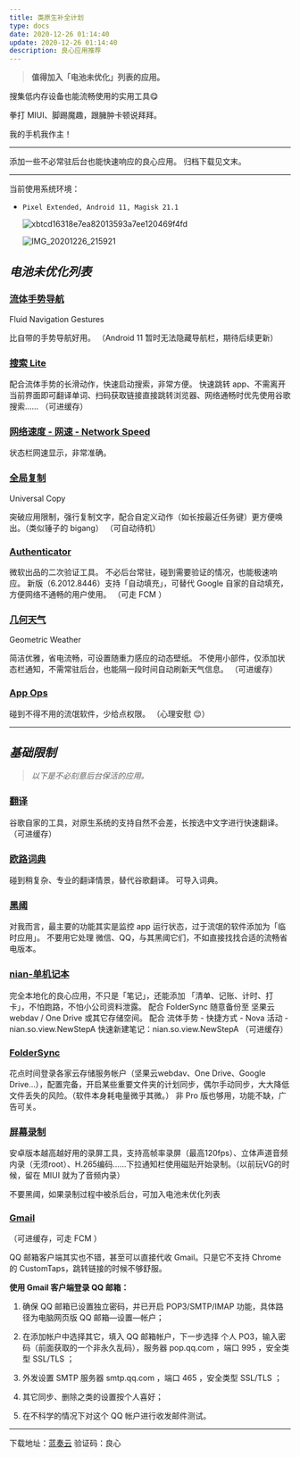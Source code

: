```yaml
---
title: 类原生补全计划
type: docs
date: 2020-12-26 01:14:40
update: 2020-12-26 01:14:40
description: 良心应用推荐
---
```


> **值得加入「电池未优化」列表的应用。**

搜集低内存设备也能流畅使用的实用工具😋

拳打 MIUI、脚踢魔趣，跟臃肿卡顿说拜拜。

我的手机我作主！

---

添加一些不必常驻后台也能快速响应的良心应用。
归档下载见文末。

---

当前使用系统环境：
- `Pixel Extended, Android 11, Magisk 21.1`

  ![xbtcd16318e7ea82013593a7ee120469f4fd](https://cdn.jsdelivr.net/gh/forliuyifei/img@mater/img/Cover/1608918577383.jpg)

  ![IMG_20201226_215921](https://cdn.jsdelivr.net/gh/forliuyifei/img@mater/img/2020/12/1608991188961.webp)

## *电池未优化列表*
### [流体手势导航](https://play.google.com/store/apps/details?id=com.fb.fluid)
Fluid Navigation Gestures

比自带的手势导航好用。
（Android 11 暂时无法隐藏导航栏，期待后续更新）

### [搜索 Lite](https://www.coolapk.com/apk/com.orekie.search)
配合流体手势的长滑动作，快速启动搜索，非常方便。
快速跳转 app、不需离开当前界面即可翻译单词、扫码获取链接直接跳转浏览器、网络通畅时优先使用谷歌搜索……
（可进缓存）

### [网络速度 - 网速 - Network Speed](https://www.coolapk.com/apk/com.evozi.network)
状态栏网速显示，非常准确。

### [全局复制](https://play.google.com/store/apps/details?id=com.camel.corp.universalcopy)
Universal Copy

突破应用限制，强行复制文字，配合自定义动作（如长按最近任务键）更方便唤出。（类似锤子的 bigang）
（可自动待机）

### [Authenticator](https://www.coolapk.com/apk/com.azure.authenticator)
微软出品的二次验证工具。
不必后台常驻，碰到需要验证的情况，也能极速响应。
新版（6.2012.8446）支持「自动填充」，可替代 Google 自家的自动填充，方便网络不通畅的用户使用。
（可走 FCM ）

### [几何天气](https://www.coolapk.com/apk/wangdaye.com.geometricweather)
Geometric Weather

简洁优雅，省电流畅，可设置随重力感应的动态壁纸。
不使用小部件，仅添加状态栏通知，不需常驻后台，也能隔一段时间自动刷新天气信息。
（可进缓存）

### [App Ops](https://www.coolapk.com/apk/rikka.appops)
碰到不得不用的流氓软件，少给点权限。
（心理安慰 😌）

---

## *基础限制*
> *以下是不必刻意后台保活的应用。*

### [翻译](https://www.coolapk.com/apk/com.google.android.apps.translate)
谷歌自家的工具，对原生系统的支持自然不会差，长按选中文字进行快速翻译。
（可进缓存）

### [欧路词典](https://www.coolapk.com/apk/com.qianyan.eudic)
碰到稍复杂、专业的翻译情景，替代谷歌翻译。
可导入词典。

### [黑阈](https://jianyu.io/)
对我而言，最主要的功能其实是监控 app 运行状态，过于流氓的软件添加为「临时应用」。
不要用它处理 微信、QQ，与其黑阈它们，不如直接找找合适的流畅省电版本。



### [nian-单机记本](https://www.coolapk.com/apk/sa.nian.so)
完全本地化的良心应用，不只是「笔记」，还能添加 「清单、记账、计时、打卡」，不怕跑路，不怕小公司资料泄露。
配合 FolderSync 随意备份至 坚果云 webdav / One Drive 或其它存储空间。
配合 流体手势 - 快捷方式 - Nova 活动 - nian.so.view.NewStepA
快速新建笔记：nian.so.view.NewStepA
（可进缓存）

### [FolderSync](https://play.google.com/store/apps/details?id=dk.tacit.android.foldersync.lite)
花点时间登录各家云存储服务帐户（坚果云webdav、One Drive、Google Drive…），配置完备，开启某些重要文件夹的计划同步，偶尔手动同步，大大降低文件丢失的风险。（软件本身耗电量微乎其微。）
非 Pro 版也够用，功能不缺，广告可关。


### [屏幕录制](https://play.google.com/store/apps/details?id=com.kimcy929.screenrecorder)
安卓版本越高越好用的录屏工具，支持高帧率录屏（最高120fps）、立体声道音频内录（无须root）、H.265编码……下拉通知栏使用磁贴开始录制。（以前玩VG的时候，留在 MIUI 就为了音频内录）

不要黑阈，如果录制过程中被杀后台，可加入电池未优化列表

### [Gmail](https://www.coolapk.com/apk/com.google.android.gm)
（可进缓存，可走 FCM ）

QQ 邮箱客户端其实也不错，甚至可以直接代收 Gmail。只是它不支持 Chrome 的 CustomTaps，跳转链接的时候不够舒服。

**使用 Gmail 客户端登录 QQ 邮箱：**
1. 确保 QQ 邮箱已设置独立密码，并已开启 POP3/SMTP/IMAP 功能，具体路径为电脑网页版 QQ 邮箱—设置—帐户；

2. 在添加帐户中选择其它，填入 QQ 邮箱帐户，下一步选择 个人 PO3，输入密码（前面获取的一个非永久乱码），服务器 pop.qq.com ，端口 995 ，安全类型 SSL/TLS ；

3. 外发设置 SMTP 服务器 smtp.qq.com ，端口 465 ，安全类型 SSL/TLS ；

4. 其它同步、删除之类的设置按个人喜好；

5. 在不科学的情况下对这个 QQ 帐户进行收发邮件测试。



---

下载地址：[蓝奏云](https://lanzous.com/b00o5bsod)
验证码：良心
